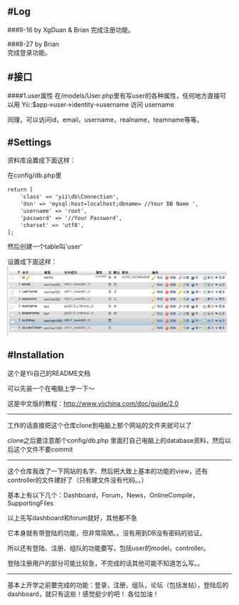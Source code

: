 #Log
--------------------
###9-16 by XgDuan & Brian
完成注册功能。

###8-27 by Brian  
完成登录功能。


#接口
--------------------
####1.user属性
在/models/User.php里有写user的各种属性，任何地方直接可以用 Yii::$app->user->identity->username 访问 username

同理，可以访问id，email，username，realname，teamname等等。



#Settings
--------------------
资料库设置成下面这样：

在config/db.php里
```
return [
    'class' => 'yii\db\Connection',
    'dsn' => 'mysql:host=localhost;dbname= //Your DB Name ',
    'username' => 'root',
    'password' => '//Your Password',
    'charset' => 'utf8',
];
```
然后创建一个table叫'user'

设置成下面这样：
![db.png](https://github.com/EESAST/ts17web/blob/master/db.png)

#Installation
-----------------
这个是Yii自己的README文档

可以先装一个在电脑上学一下～

这是中文版的教程：http://www.yiichina.com/doc/guide/2.0

-----------------
工作的话直接把这个仓库clone到电脑上那个网站的文件夹就可以了

clone之后要注意那个config/db.php 里面打自己电脑上的database资料，然后以后这个文件不要commit

-----------------
这个仓库我改了一下网站的名字、然后把大致上基本的功能的view，还有controller的文件建好了（只有建文件没有代码。。）

基本上有以下几个：Dashboard，Forum，News，OnlineCompile，SupportingFiles

以上先写dashboard和forum就好，其他都不急


它本身就有带登陆的功能，但非常简陋。。没有用到DB没有密码的验证。

所以还有登陆、注册、组队的功能要写，包括user的model，controller。

登陆注册用户的部分可能比较急，不完成的话其他可能不知道怎么写。。

-----------------
基本上开学之前要完成的功能：登录，注册，组队，论坛（包括发帖），登陆后的dashboard，就只有这些！感觉挺少的吧！
各位加油！
